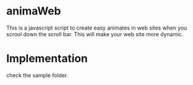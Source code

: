 animaWeb
========

This is a javascript script to create easy animates in web sites when you scrool down the scroll bar. This will make your web site more dynamic.


<h1>Implementation</h1>

check the sample folder.

